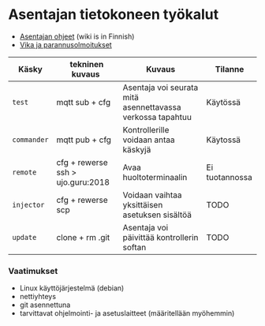 # Asentajan tietokoneen työkalut 

* [Asentajan ohjeet](https://bitbucket.org/freesi/laptop-tools/wiki/Home) (wiki is in Finnish)
* [Vika ja parannusolmoitukset ](https://bitbucket.org/freesi/laptop-tools/issues?status=new&status=open) 

| Käsky | tekninen kuvaus | Kuvaus | Tilanne
| ---------- | -------------- | ------------------------------------------------------------------ | ---
| `test` | mqtt sub + cfg | Asentaja voi seurata mitä asennettavassa verkossa tapahtuu | Käytössä |
| `commander` | mqtt pub + cfg | Kontrollerille voidaan antaa käskyjä | Käytossä |
| `remote` | cfg + rewerse ssh > ujo.guru:2018 | Avaa huoltoterminaalin | Ei tuotannossa |
| `injector` | cfg + rewerse scp | Voidaan vaihtaa yksittäisen asetuksen sisältöä | TODO |
| `update` | clone + rm .git | Asentaja voi päivittää kontrollerin softan | TODO | 

 



### Vaatimukset

* Linux käyttöjärjestelmä (debian)
* nettiyhteys
* git asennettuna
* tarvittavat ohjelmointi- ja asetuslaitteet (määritellään myöhemmin)


